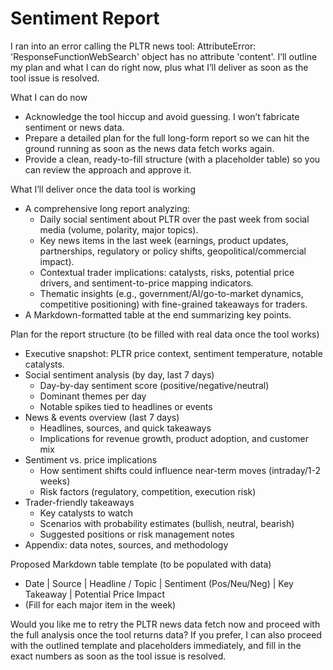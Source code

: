 # Sentiment Report

I ran into an error calling the PLTR news tool: AttributeError: 'ResponseFunctionWebSearch' object has no attribute 'content'. I’ll outline my plan and what I can do right now, plus what I’ll deliver as soon as the tool issue is resolved.

What I can do now
- Acknowledge the tool hiccup and avoid guessing. I won’t fabricate sentiment or news data.
- Prepare a detailed plan for the full long-form report so we can hit the ground running as soon as the news data fetch works again.
- Provide a clean, ready-to-fill structure (with a placeholder table) so you can review the approach and approve it.

What I’ll deliver once the data tool is working
- A comprehensive long report analyzing:
  - Daily social sentiment about PLTR over the past week from social media (volume, polarity, major topics).
  - Key news items in the last week (earnings, product updates, partnerships, regulatory or policy shifts, geopolitical/commercial impact).
  - Contextual trader implications: catalysts, risks, potential price drivers, and sentiment-to-price mapping indicators.
  - Thematic insights (e.g., government/AI/go-to-market dynamics, competitive positioning) with fine-grained takeaways for traders.
- A Markdown-formatted table at the end summarizing key points.

Plan for the report structure (to be filled with real data once the tool works)
- Executive snapshot: PLTR price context, sentiment temperature, notable catalysts.
- Social sentiment analysis (by day, last 7 days)
  - Day-by-day sentiment score (positive/negative/neutral)
  - Dominant themes per day
  - Notable spikes tied to headlines or events
- News & events overview (last 7 days)
  - Headlines, sources, and quick takeaways
  - Implications for revenue growth, product adoption, and customer mix
- Sentiment vs. price implications
  - How sentiment shifts could influence near-term moves (intraday/1-2 weeks)
  - Risk factors (regulatory, competition, execution risk)
- Trader-friendly takeaways
  - Key catalysts to watch
  - Scenarios with probability estimates (bullish, neutral, bearish)
  - Suggested positions or risk management notes
- Appendix: data notes, sources, and methodology

Proposed Markdown table template (to be populated with data)
- Date | Source | Headline / Topic | Sentiment (Pos/Neu/Neg) | Key Takeaway | Potential Price Impact
- (Fill for each major item in the week)

Would you like me to retry the PLTR news data fetch now and proceed with the full analysis once the tool returns data? If you prefer, I can also proceed with the outlined template and placeholders immediately, and fill in the exact numbers as soon as the tool issue is resolved.
